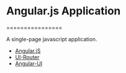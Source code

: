 # Angular.js Application
================

A single-page javascript application.

* [Angular.jS][1]
* [UI-Router][2]
* [Angular-UI][3]


[1]:(angularjs.org)
[2]:(https://github.com/angular-ui/ui-router)
[3]:(http://angular-ui.github.io/)
[4]:(http://egghead.io/lessons/angularjs-introduction-ui-router)
